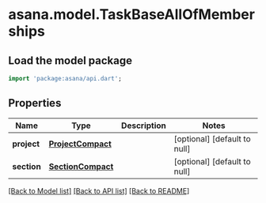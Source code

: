 # asana.model.TaskBaseAllOfMemberships

## Load the model package
```dart
import 'package:asana/api.dart';
```

## Properties
Name | Type | Description | Notes
------------ | ------------- | ------------- | -------------
**project** | [**ProjectCompact**](ProjectCompact.md) |  | [optional] [default to null]
**section** | [**SectionCompact**](SectionCompact.md) |  | [optional] [default to null]

[[Back to Model list]](../README.md#documentation-for-models) [[Back to API list]](../README.md#documentation-for-api-endpoints) [[Back to README]](../README.md)


